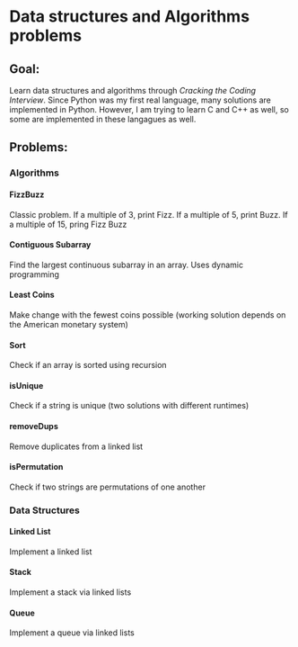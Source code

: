 
# Data structures and Algorithms problems

## Goal:

Learn data structures and algorithms through _Cracking the Coding Interview_. Since Python was my first real language, many solutions are implemented in Python. However, I am trying to learn C and C++ as well, so some are implemented in these langagues as well.

## Problems:

### Algorithms

#### FizzBuzz

Classic problem. If a multiple of 3, print Fizz. If a multiple of 5, print Buzz. If a multiple of 15, pring Fizz Buzz

#### Contiguous Subarray

Find the largest continuous subarray in an array. Uses dynamic programming

#### Least Coins

Make change with the fewest coins possible (working solution depends on the American monetary system)

#### Sort

Check if an array is sorted using recursion

#### isUnique

Check if a string is unique (two solutions with different runtimes)

#### removeDups

Remove duplicates from a linked list

#### isPermutation

Check if two strings are permutations of one another

### Data Structures

#### Linked List

Implement a linked list

#### Stack

Implement a stack via linked lists

#### Queue

Implement a queue via linked lists

